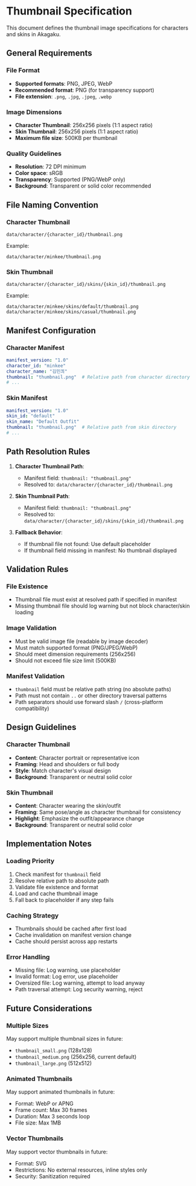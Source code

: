 # Thumbnail Specification

This document defines the thumbnail image specifications for characters and skins in Akagaku.

## General Requirements

### File Format
- **Supported formats**: PNG, JPEG, WebP
- **Recommended format**: PNG (for transparency support)
- **File extension**: `.png`, `.jpg`, `.jpeg`, `.webp`

### Image Dimensions
- **Character Thumbnail**: 256x256 pixels (1:1 aspect ratio)
- **Skin Thumbnail**: 256x256 pixels (1:1 aspect ratio)
- **Maximum file size**: 500KB per thumbnail

### Quality Guidelines
- **Resolution**: 72 DPI minimum
- **Color space**: sRGB
- **Transparency**: Supported (PNG/WebP only)
- **Background**: Transparent or solid color recommended

## File Naming Convention

### Character Thumbnail
```
data/character/{character_id}/thumbnail.png
```

Example:
```
data/character/minkee/thumbnail.png
```

### Skin Thumbnail
```
data/character/{character_id}/skins/{skin_id}/thumbnail.png
```

Example:
```
data/character/minkee/skins/default/thumbnail.png
data/character/minkee/skins/casual/thumbnail.png
```

## Manifest Configuration

### Character Manifest
```yaml
manifest_version: "1.0"
character_id: "minkee"
character_name: "김민킈"
thumbnail: "thumbnail.png"  # Relative path from character directory
# ...
```

### Skin Manifest
```yaml
manifest_version: "1.0"
skin_id: "default"
skin_name: "Default Outfit"
thumbnail: "thumbnail.png"  # Relative path from skin directory
# ...
```

## Path Resolution Rules

1. **Character Thumbnail Path**:
   - Manifest field: `thumbnail: "thumbnail.png"`
   - Resolved to: `data/character/{character_id}/thumbnail.png`

2. **Skin Thumbnail Path**:
   - Manifest field: `thumbnail: "thumbnail.png"`
   - Resolved to: `data/character/{character_id}/skins/{skin_id}/thumbnail.png`

3. **Fallback Behavior**:
   - If thumbnail file not found: Use default placeholder
   - If thumbnail field missing in manifest: No thumbnail displayed

## Validation Rules

### File Existence
- Thumbnail file must exist at resolved path if specified in manifest
- Missing thumbnail file should log warning but not block character/skin loading

### Image Validation
- Must be valid image file (readable by image decoder)
- Must match supported format (PNG/JPEG/WebP)
- Should meet dimension requirements (256x256)
- Should not exceed file size limit (500KB)

### Manifest Validation
- `thumbnail` field must be relative path string (no absolute paths)
- Path must not contain `..` or other directory traversal patterns
- Path separators should use forward slash `/` (cross-platform compatibility)

## Design Guidelines

### Character Thumbnail
- **Content**: Character portrait or representative icon
- **Framing**: Head and shoulders or full body
- **Style**: Match character's visual design
- **Background**: Transparent or neutral solid color

### Skin Thumbnail
- **Content**: Character wearing the skin/outfit
- **Framing**: Same pose/angle as character thumbnail for consistency
- **Highlight**: Emphasize the outfit/appearance change
- **Background**: Transparent or neutral solid color

## Implementation Notes

### Loading Priority
1. Check manifest for `thumbnail` field
2. Resolve relative path to absolute path
3. Validate file existence and format
4. Load and cache thumbnail image
5. Fall back to placeholder if any step fails

### Caching Strategy
- Thumbnails should be cached after first load
- Cache invalidation on manifest version change
- Cache should persist across app restarts

### Error Handling
- Missing file: Log warning, use placeholder
- Invalid format: Log error, use placeholder
- Oversized file: Log warning, attempt to load anyway
- Path traversal attempt: Log security warning, reject

## Future Considerations

### Multiple Sizes
May support multiple thumbnail sizes in future:
- `thumbnail_small.png` (128x128)
- `thumbnail_medium.png` (256x256, current default)
- `thumbnail_large.png` (512x512)

### Animated Thumbnails
May support animated thumbnails in future:
- Format: WebP or APNG
- Frame count: Max 30 frames
- Duration: Max 3 seconds loop
- File size: Max 1MB

### Vector Thumbnails
May support vector thumbnails in future:
- Format: SVG
- Restrictions: No external resources, inline styles only
- Security: Sanitization required
